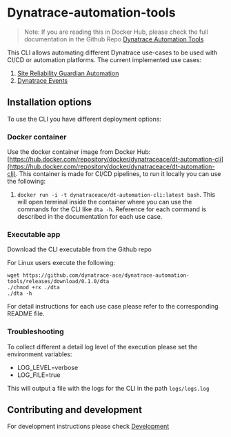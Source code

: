 # Dynatrace-automation-tools

> Note: If you are reading this in Docker Hub, please check the full documentation in the Github Repo [Dynatrace Automation Tools](https://github.com/dynatrace-ace/dynatrace-automation-tools)

This CLI allows automating different Dynatrace use-cases to be used with CI/CD or automation platforms. The current implemented use cases:

1. [Site Reliability Guardian Automation](https://github.com/dynatrace-ace/dynatrace-automation-tools/tree/main/docs/Site-Reliability-Guardian/SRGAutomation.md)
1. [Dynatrace Events](https://github.com/dynatrace-ace/dynatrace-automation-tools/tree/main/docs/Events/Readme.md)

## Installation options

To use the CLI you have different deployment options:

### Docker container

Use the docker container image from Docker Hub: [https://hub.docker.com/repository/docker/dynatraceace/dt-automation-cli](https://hub.docker.com/repository/docker/dynatraceace/dt-automation-cli). This container is made for CI/CD pipelines, to run it locally you can use the following:

1. `docker run -i -t dynatraceace/dt-automation-cli:latest bash`. This will open terminal inside the container where you can use the commands for the CLI like `dta -h`. Reference for each command is described in the documentation for each use case.

### Executable app

Download the CLI executable from the Github repo

For Linux users execute the following:

```(bash)
wget https://github.com/dynatrace-ace/dynatrace-automation-tools/releases/download/0.1.0/dta
./chmod +rx ./dta
./dta -h
```

For detail instructions for each use case please refer to the corresponding README file.

### Troubleshooting

To collect different a detail log level of the execution please set the environment variables:

- LOG_LEVEL=verbose
- LOG_FILE=true

This will output a file with the logs for the CLI in the path `logs/logs.log`

## Contributing and development

For development instructions please check [Development](https://github.com/dynatrace-ace/dynatrace-automation-tools/tree/main/docs/Development.md)
